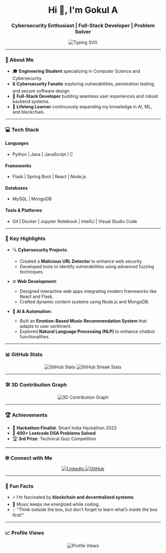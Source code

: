 <h1 align="center">Hi 👋, I'm Gokul A</h1>
<h3 align="center">Cybersecurity Enthusiast | Full-Stack Developer | Problem Solver</h3>

<p align="center">
  <img src="https://readme-typing-svg.demolab.com?font=Fira+Code&size=24&pause=1000&color=F75C7E&center=true&vCenter=true&width=435&lines=Passionate+about+Cybersecurity!;Innovating+One+Project+at+a+Time!;Exploring+the+World+of+Tech!;Welcome+to+My+GitHub!" alt="Typing SVG" />
</p>

---

### 🚀 About Me
- 🎓 **Engineering Student** specializing in Computer Science and Cybersecurity.  
- 🔒 **Cybersecurity Fanatic** exploring vulnerabilities, penetration testing, and secure software design.  
- 🌟 **Full-Stack Developer** building seamless user experiences and robust backend systems.  
- 🎯 **Lifelong Learner** continuously expanding my knowledge in AI, ML, and blockchain.  

---

### 💻 Tech Stack
#### **Languages**
- Python | Java | JavaScript | C  

#### **Frameworks**
- Flask | Spring Boot | React | Node.js  

#### **Databases**
- MySQL | MongoDB  

#### **Tools & Platforms**
- Git | Docker | Jupyter Notebook | IntelliJ | Visual Studio Code  

---

### 🌟 Key Highlights
- 🔍 **Cybersecurity Projects**:  
  - Created a **Malicious URL Detector** to enhance web security.  
  - Developed tools to identify vulnerabilities using advanced fuzzing techniques.  

- 🌐 **Web Development**:  
  - Designed interactive web apps integrating modern frameworks like React and Flask.  
  - Crafted dynamic content systems using Node.js and MongoDB.  

- 🤖 **AI & Automation**:  
  - Built an **Emotion-Based Music Recommendation System** that adapts to user sentiment.  
  - Explored **Natural Language Processing (NLP)** to enhance chatbot functionalities.  

---

### 📊 GitHub Stats
<p align="center">
  <img src="https://github-readme-stats.vercel.app/api?username=Gokul111-cmd&show_icons=true&theme=radical" alt="GitHub Stats" />
  <img src="https://github-readme-streak-stats.herokuapp.com/?user=Gokul1111-cmd&theme=radical" alt="GitHub Streak Stats" />
</p>

---

### 🛠 3D Contribution Graph
<p align="center">
  <img src="https://gokul1111-cmd.github.io/3d-model/" alt="3D Contribution Graph" /> 
</p>

---

### 🏆 Achievements
- 🥇 **Hackathon Finalist**: Smart India Hackathon 2023  
- 🏅 **400+ Leetcode DSA Problems Solved**  
- 🏆 **3rd Prize**: Technical Quiz Competition  

---

### 🌐 Connect with Me
<p align="center">
  <a href="https://www.linkedin.com/in/gokul-anbalagan-431510244/" target="_blank">
    <img src="https://img.shields.io/badge/LinkedIn-blue?style=for-the-badge&logo=linkedin&logoColor=white" alt="LinkedIn">
  </a>
  <a href="https://github.com/Gokul1111-cmd" target="_blank">
    <img src="https://img.shields.io/badge/GitHub-181717?style=for-the-badge&logo=github&logoColor=white" alt="GitHub">
  </a>
</p>

---

### 🌱 Fun Facts
- ⚡ I’m fascinated by **blockchain and decentralized systems**.  
- 🎵 Music keeps me energized while coding.  
- 💡 "Think outside the box, but don’t forget to learn what’s inside the box first!"  

---

### 📈 Profile Views
<p align="center">
  <img src="https://komarev.com/ghpvc/?username=Gokul1111-cmd&label=Profile%20views&color=0e75b6&style=flat" alt="Profile Views" />
</p>
